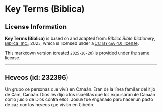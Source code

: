 # Key Terms (Biblica)

## License Information

**Key Terms (Biblica)** is based on and adapted from: _Biblica Bible Dictionary_, [Biblica, Inc.](https://www.biblica.com/), 2023, which is licensed under a [CC BY-SA 4.0 license](https://creativecommons.org/licenses/by-sa/4.0/legalcode.en).

This markdown version (created `2025-10-20`) is provided under the same license.



--------------------------------

## Heveos (id: 232396)

Un grupo de personas que vivía en Canaán. Eran de la línea familiar del hijo de Cam, Canaán. Dios les dijo a los israelitas que los expulsaran de Canaán como juicio de Dios contra ellos. Josué fue engañado para hacer un pacto de paz con los heveos que vivían en Gibeón.


